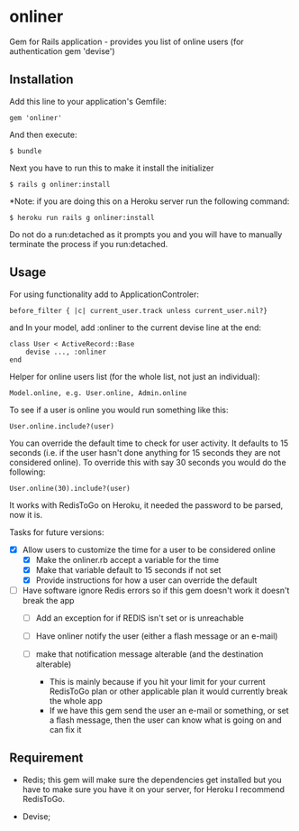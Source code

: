 # onliner
Gem for Rails application - provides you list of online users (for authentication gem 'devise')

## Installation

Add this line to your application's Gemfile:

    gem 'onliner'

And then execute:

    $ bundle

Next you have to run this to make it install the initializer

    $ rails g onliner:install

*Note: if you are doing this on a Heroku server run the following command:

	$ heroku run rails g onliner:install

Do not do a run:detached as it prompts you and you will have to manually
terminate the process if you run:detached.

## Usage

For using functionality add to ApplicationControler:

	before_filter { |c| current_user.track unless current_user.nil?}

and In your model, add :onliner to the current devise line at the end:

	class User < ActiveRecord::Base
		devise ..., :onliner
	end

Helper for online users list (for the whole list, not just an individual):

	Model.online, e.g. User.online, Admin.online

To see if a user is online you would run something like this:

	User.online.include?(user)

You can override the default time to check for user activity.  It defaults
to 15 seconds (i.e. if the user hasn't done anything for 15 seconds they are
not considered online).  To override this with say 30 seconds you would do the
following:

	User.online(30).include?(user)

It works with RedisToGo on Heroku, it needed the password to be parsed,
now it is.

Tasks for future versions:

- [x] Allow users to customize the time for a user to be considered online
	- [x] Make the onliner.rb accept a variable for the time
	- [x] Make that variable default to 15 seconds if not set
	- [x] Provide instructions for how a user can override the default
- [ ] Have software ignore Redis errors so if this gem doesn't work it doesn't break the app
	- [ ] Add an exception for if REDIS isn't set or is unreachable
	- [ ] Have onliner notify the user (either a flash message or an e-mail)
	- [ ] make that notification message alterable (and the destination alterable)
		
		* This is mainly because if you hit your limit for your current RedisToGo plan or other applicable plan it would currently break the whole app
		* If we have this gem send the user an e-mail or something, or set a flash message, then the user can know what is going on and can fix it

## Requirement

  * Redis; this gem will make sure the dependencies get installed but you have 
  	to make sure you have it on your server, for Heroku I recommend RedisToGo.
  
  * Devise;
